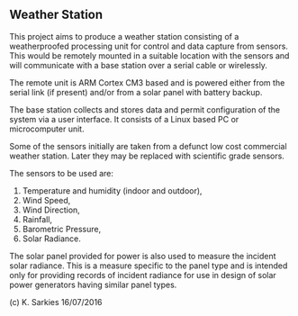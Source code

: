 Weather Station
---------------

This project aims to produce a weather station consisting of a weatherproofed
processing unit for control and data capture from sensors. This would be
remotely mounted in a suitable location with the sensors and will communicate
with a base station over a serial cable or wirelessly.

The remote unit is ARM Cortex CM3 based and is powered either from the serial
link (if present) and/or from a solar panel with battery backup.

The base station collects and stores data and permit configuration of the
system via a user interface. It consists of a Linux based PC or microcomputer
unit.

Some of the sensors initially are taken from a defunct low cost commercial
weather station. Later they may be replaced with scientific grade sensors.

The sensors to be used are:

1. Temperature and humidity (indoor and outdoor),
2. Wind Speed,
3. Wind Direction,
4. Rainfall,
5. Barometric Pressure,
6. Solar Radiance.

The solar panel provided for power is also used to measure the incident
solar radiance. This is a measure specific to the panel type and is intended
only for providing records of incident radiance for use in design of solar
power generators having similar panel types.

(c) K. Sarkies 16/07/2016

